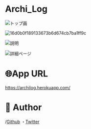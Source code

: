 

# Archi_Log

![トップ画](https://user-images.githubusercontent.com/67260509/94368027-0b49d700-011d-11eb-883f-5568a015a3e7.png)

![16d0b0f189133673b6d674cb7ba1ff9c](https://user-images.githubusercontent.com/67260509/94368727-bdcf6900-0120-11eb-9dbf-b00b3c5e9901.gif)

![説明](https://user-images.githubusercontent.com/67260509/94383678-b9846980-017b-11eb-930d-24986e8e8ee6.jpg)

![詳細ページ](https://user-images.githubusercontent.com/67260509/94383705-cacd7600-017b-11eb-9d53-67fe407a7924.jpg)

# 🌐App URL
https://archilog.herokuapp.com/


# 👀 Author
/[Github](https://github.com/)
・[Twitter](https://twitter.com/5atochika)
